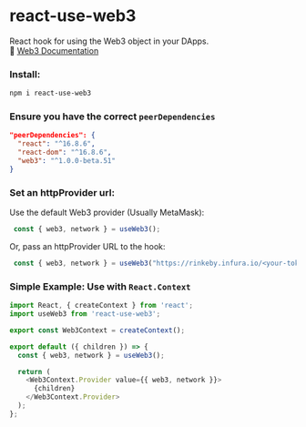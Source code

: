 # react-use-web3

React hook for using the Web3 object in your DApps.<br/>
🦊 [Web3 Documentation](https://web3js.readthedocs.io/en/1.0/)


### Install:
```bash
npm i react-use-web3
```

### Ensure you have the correct `peerDependencies`
```json
"peerDependencies": {
  "react": "^16.8.6",
  "react-dom": "^16.8.6",
  "web3": "^1.0.0-beta.51"
}
```


### Set an httpProvider url: 
Use the default Web3 provider (Usually MetaMask):
```js
 const { web3, network } = useWeb3();
```
Or, pass an httpProvider URL to the hook: 

```js
 const { web3, network } = useWeb3("https://rinkeby.infura.io/<your-token>");
```


### Simple Example: Use with `React.Context`

```js
import React, { createContext } from 'react';
import useWeb3 from 'react-use-web3';

export const Web3Context = createContext();

export default ({ children }) => {
  const { web3, network } = useWeb3();

  return (
    <Web3Context.Provider value={{ web3, network }}>
      {children}
    </Web3Context.Provider>
  );
};
```

